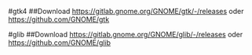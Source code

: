#gtk4
##Download
https://gitlab.gnome.org/GNOME/gtk/-/releases
oder
https://github.com/GNOME/gtk



#glib
##Download
https://gitlab.gnome.org/GNOME/glib/-/releases 
oder
https://github.com/GNOME/glib



